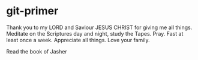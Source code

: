 # git-primer

Thank you to my LORD and Saviour JESUS CHRIST for giving me all things.
Meditate on the Scriptures day and night, study the Tapes.
Pray.
Fast at least once a week. 
Appreciate all things.
Love your family.

Read the book of Jasher